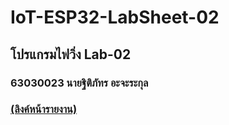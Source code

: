 # IoT-ESP32-LabSheet-02

## โปรแกรมไฟวิ่ง Lab-02

### __63030023 นายฐิติภัทร อะจะระกุล__

### [(ลิงค์หน้ารายงาน)](./63030023-Lab-01.md)
